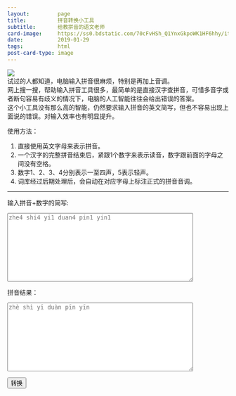```yaml
---
layout:         page
title:          拼音转换小工具
subtitle:       给教拼音的语文老师
card-image:		https://ss0.bdstatic.com/70cFvHSh_Q1YnxGkpoWK1HF6hhy/it/u=2237095752,3252876322&fm=26&gp=0.jpg
date:           2019-01-29
tags:           html
post-card-type: image
---
```

<script src="https://cdn.jsdelivr.net/npm/vue"></script>
![](https://ss0.bdstatic.com/70cFvHSh_Q1YnxGkpoWK1HF6hhy/it/u=2237095752,3252876322&fm=26&gp=0.jpg)  
试过的人都知道，电脑输入拼音很麻烦，特别是再加上音调。  
网上搜一搜，帮助输入拼音工具很多，最简单的是直接汉字查拼音，可惜多音字或者断句容易有歧义的情况下，电脑的人工智能往往会给出错误的答案。  
这个小工具没有那么高的智能，仍然要求输入拼音的英文简写，但也不容易出现上面说的错误。对输入效率也有明显提升。  

使用方法：  
1. 直接使用英文字母来表示拼音。  
2. 一个汉字的完整拼音结束后，紧跟1个数字来表示读音，数字跟前面的字母之间没有空格。  
3. 数字1、2、3、4分别表示一至四声，5表示轻声。  
4. 词库经过后期处理后，会自动在对应字母上标注正式的拼音音调。  

<hr> 

输入拼音+数字的简写:   
<textarea id='ins' rows="10" cols="50" placeholder="zhe4 shi4 yi1 duan4 pin1 yin1">
</textarea>
拼音结果：  
<textarea id='ous' rows="10" cols="50" placeholder="zhè shì yī duàn pīn yīn">
</textarea>
<button onclick="trans()">转换</button>

<script>
    function trans(){
        if ($('#ins').val().length == 0){
            alert("请输入拼音简写！");
            return;
        }
        url='http://47.107.113.23:1080/pinyin/'+encodeURI($('#ins').val())+'/';
		$.get(url,function(data,status){
			//console.log(data);
            $('#ous').val(JSON.parse(data).rs);
		});

		return false;
    }
</script>
